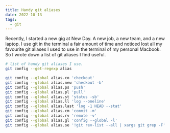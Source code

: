 ```yaml
---
title: Handy git aliases
date: 2022-10-13
tags:
  - git
---
```


Recently, I started a new gig at New Day. A new job, a new team, and a new laptop. I use git in the terminal a fair amount of time and noticed lost all my favourite git aliases I used to use in the terminal of my personal Macbook. So I wrote down a list of git aliases I find useful. 

```bash
# list of handy git aliases I use.
git config --get-regexp alias
```

```bash
git config --global alias.co 'checkout'
git config --global alias.new 'checkout -b'
git config --global alias.ps 'push'
git config --global alias.pl 'pull'
git config --global alias.st 'status -sb'
git config --global alias.ll 'log --oneline'
git config --global alias.last 'log -1 HEAD --stat'
git config --global alias.cm 'commit -m'
git config --global alias.rv 'remote -v'
git config --global alias.gl 'config --global -l'
git config --global alias.se '!git rev-list --all | xargs git grep -F'
```

